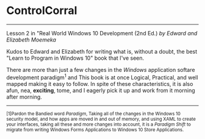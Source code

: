 # ControlCorral
---
Lesson 2 in "Real World Windows 10 Development (2nd Ed.) *by Edward and Elizabeth Moemeka*

Kudos to Edward and Elizabeth for writing what is, without a doubt, the best "Learn to Program in Windows 10" book that I've seen.

There are more than just a few changes in the _Windows_ application softare development paradigm<sup>1</sup> and This book is at once Logical, Practical, and well mapped making it easy to follow.  In spite of these characteristics, it is also afun, nea, **exciting**, tome, and I eagerly pick it up and work from it morning after morning.

---
<sup>[1]Pardon the Bandied word *Paradigm*, Taking all of the changes in the Windows 10 security model, and how apps are moved in and out of memory, and using XAML to create your interfaces, taking all these and more changes into account, it is a _Paradigm Shift_ to migrate from writing Windows Forms Applications to Windows 10 Store Applications.</sup>
